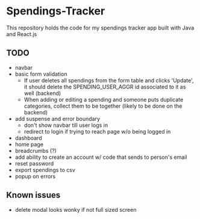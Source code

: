 # Spendings-Tracker
This repository holds the code for my spendings tracker app built with Java and React.js


## TODO
- navbar
- basic form validation
    - If user deletes all spendings from the form table and clicks 'Update', it should delete the SPENDING_USER_AGGR id associated to it as well (backend)
    - When adding or editing a spending and someone puts duplicate categories, collect them to be together (likely to be done on the backend)
- add suspense and error boundary 
    - don't show navbar till user logs in
    - redirect to login if trying to reach page w/o being logged in
- dashboard
- home page
- breadcrumbs (?)
- add ability to create an account w/ code that sends to person's email
- reset password
- export spendings to csv
- popup on errors

## Known issues
- delete modal looks wonky if not full sized screen